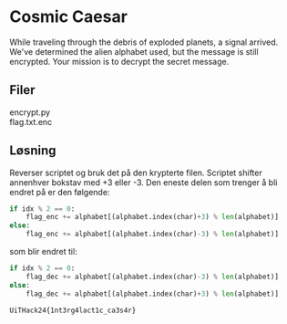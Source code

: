 # Cosmic Caesar
While traveling through the debris of exploded planets, a signal arrived. We've determined the alien alphabet used, but the message is still encrypted. Your mission is to decrypt the secret message.

## Filer
encrypt.py \
flag.txt.enc

## Løsning
Reverser scriptet og bruk det på den krypterte filen. Scriptet shifter annenhver bokstav med +3 eller -3. Den eneste delen som trenger å bli endret på er den følgende:

```python
if idx % 2 == 0:
    flag_enc += alphabet[(alphabet.index(char)+3) % len(alphabet)]
else:
    flag_enc += alphabet[(alphabet.index(char)-3) % len(alphabet)]
```

som blir endret til:

```python            
if idx % 2 == 0:
    flag_dec += alphabet[(alphabet.index(char)-3) % len(alphabet)]
else:
    flag_dec += alphabet[(alphabet.index(char)+3) % len(alphabet)]
```

`UiTHack24{1nt3rg4lact1c_ca3s4r}`